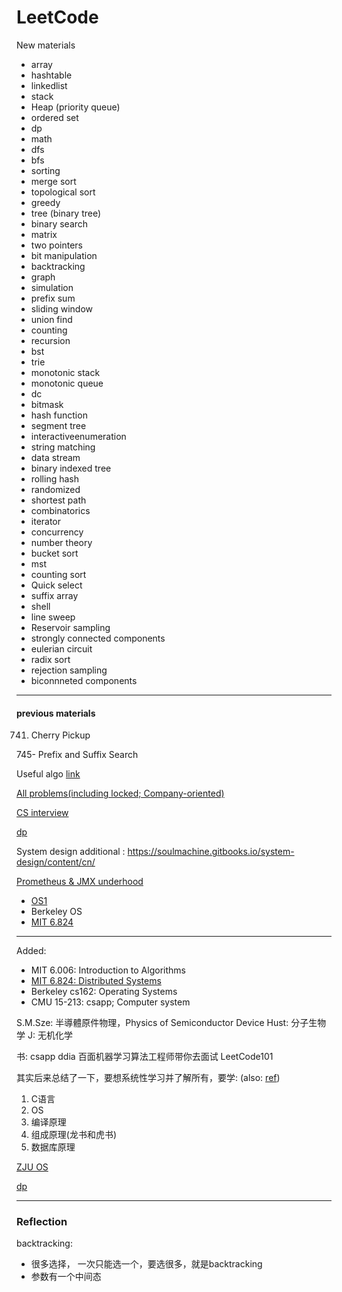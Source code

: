 # LeetCode

New materials 

- array
- hashtable 
- linkedlist 
- stack 
- Heap (priority queue)
- ordered set
- dp
- math 
- dfs
- bfs
- sorting
- merge sort
- topological sort
- greedy
- tree (binary tree)
- binary search
- matrix
- two pointers
- bit manipulation
- backtracking
- graph
- simulation
- prefix sum
- sliding window
- union find
- counting
- recursion
- bst
- trie
- monotonic stack
- monotonic queue
- dc
- bitmask
- hash function
- segment tree
- interactiveenumeration
- string matching
- data stream
- binary indexed tree
- rolling hash
- randomized
- shortest path
- combinatorics
- iterator
- concurrency
- number theory
- bucket sort
- mst
- counting sort
- Quick select
- suffix array
- shell
- line sweep
- Reservoir sampling
- strongly connected components
- eulerian circuit
- radix sort
- rejection sampling
- biconnneted components

---
#### previous materials

741. Cherry Pickup

745- Prefix and Suffix Search

Useful algo [link](https://cp-algorithms.com/)

[All problems(including locked; Company-oriented)](http://206.81.6.248:12306/leetcode/algorithm)

[CS interview](https://www.1point3acres.com/bbs/thread-567013-1-1.html)

[dp](https://drive.google.com/drive/folders/1HAUd0oqpNJisD6J1fFF4NpY7VPbI7h47)


System design additional : https://soulmachine.gitbooks.io/system-design/content/cn/

[Prometheus & JMX underhood](https://github.com/prometheus/jmx_exporter)

- [OS1](https://www.zhihu.com/question/22874344/answer/1158044965)
- Berkeley OS
- [MIT 6.824](https://www.bilibili.com/video/BV1rp4y1k7nL?t=14&p=2)

---
Added: 

- MIT 6.006: Introduction to Algorithms
- [MIT 6.824: Distributed Systems](https://www.bilibili.com/video/BV1rp4y1k7nL?t=14&p=2)
- Berkeley cs162: Operating Systems
- CMU 15-213: csapp; Computer system

S.M.Sze: 半導體原件物理，Physics of Semiconductor Device
Hust: 分子生物学
J: 无机化学

书:
csapp
ddia
百面机器学习算法工程师带你去面试
LeetCode101


其实后来总结了一下，要想系统性学习并了解所有，要学: (also: [ref](https://www.nowcoder.com/discuss/99368?type=3))
1. C语言
2. OS
3. 编译原理
4. 组成原理(龙书和虎书)
5. 数据库原理

[ZJU OS](https://www.bilibili.com/video/BV1Ft411V7JR/?spm_id_from=333.788.videocard.1)

[dp](https://drive.google.com/drive/folders/1HAUd0oqpNJisD6J1fFF4NpY7VPbI7h47)


---

### Reflection

backtracking: 
- 很多选择， 一次只能选一个，要选很多，就是backtracking
- 参数有一个中间态
